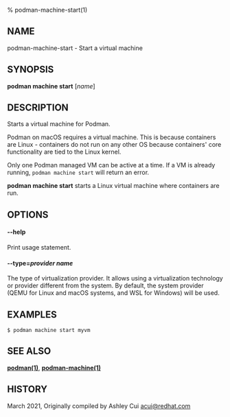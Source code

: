 % podman-machine-start(1)

## NAME
podman\-machine\-start - Start a virtual machine

## SYNOPSIS
**podman machine start** [*name*]

## DESCRIPTION

Starts a virtual machine for Podman.

Podman on macOS requires a virtual machine. This is because containers are Linux -
containers do not run on any other OS because containers' core functionality are
tied to the Linux kernel.

Only one Podman managed VM can be active at a time. If a VM is already running,
`podman machine start` will return an error.

**podman machine start** starts a Linux virtual machine where containers are run.

## OPTIONS

#### **--help**

Print usage statement.

#### **--type**=*provider name*

The type of virtualization provider. It allows using a virtualization technology or provider different from the system. By default, the system provider (QEMU for Linux and macOS systems, and WSL for Windows) will be used.

## EXAMPLES

```
$ podman machine start myvm
```

## SEE ALSO
**[podman(1)](podman.1.md)**, **[podman-machine(1)](podman-machine.1.md)**

## HISTORY
March 2021, Originally compiled by Ashley Cui <acui@redhat.com>
